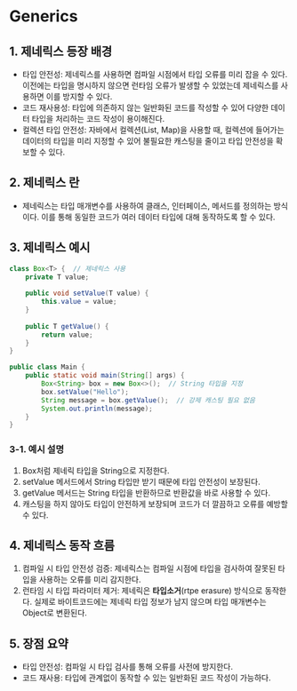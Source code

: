 # Generics

## 1. 제네릭스 등장 배경

- 타입 안전성: 제네릭스를 사용하면 컴파일 시점에서 타입 오류를 미리 잡을 수 있다. 이전에는 타입을 명시하지 않으면 런타임 오류가 발생할 수 있었는데 제네릭스를 사용하면 이를 방지할 수 있다.
- 코드 재사용성: 타입에 의존하지 않는 일반화된 코드를 작성할 수 있어 다양한 데이터 타입을 처리하는 코드 작성이 용이해진다.
- 컬렉션 타입 안전성: 자바에서 컬렉션(List, Map)을 사용할 때, 컬렉션에 들어가는 데이터의 타입을 미리 지정할 수 있어 불필요한 캐스팅을 줄이고 타입 안전성을 확보할 수 있다.

## 2. 제네릭스 란

- 제네릭스는 타입 매개변수를 사용하여 클래스, 인터페이스, 메서드를 정의하는 방식이다. 이를 통해 동일한 코드가 여러 데이터 타입에 대해 동작하도록 할 수 있다.

## 3. 제네릭스 예시

```java
class Box<T> {  // 제네릭스 사용
    private T value;
    
    public void setValue(T value) {
        this.value = value;
    }
    
    public T getValue() {
        return value;
    }
}

public class Main {
    public static void main(String[] args) {
        Box<String> box = new Box<>();  // String 타입을 지정
        box.setValue("Hello");
        String message = box.getValue();  // 강제 캐스팅 필요 없음
        System.out.println(message);
    }
}

```

### 3-1. 예시 설명

1. Box<String>처럼 제네릭 타입을 String으로 지정한다.
2. setValue 메서드에서 String 타입만 받기 때문에 타입 안전성이 보장된다.
3. getValue 메서드는 String 타입을 반환하므로 반환값을 바로 사용할 수 있다.
4. 캐스팅을 하지 않아도 타입이 안전하게 보장되며 코드가 더 깔끔하고 오류를 예방할 수 있다.

## 4. 제네릭스 동작 흐름

1. 컴파일 시 타입 안전성 검증: 제네릭스는 컴파일 시점에 타입을 검사하여 잘못된 타입을 사용하는 오류를 미리 감지한다.
2. 런타임 시 타입 파라미터 제거: 제네릭은 **타입소거**(rtpe erasure) 방식으로 동작한다. 실제로 바이트코드에는 제네릭 타입 정보가 남지 않으며 타입 매개변수는 Object로 변환된다.

## 5. 장점 요약

- 타입 안전성: 컴파일 시 타입 검사를 통해 오류를 사전에 방지한다.
- 코드 재사용: 타입에 관계없이 동작할 수 있는 일반화된 코드 작성이 가능하다.
